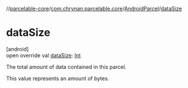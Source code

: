 //[parcelable-core](../../../index.md)/[com.chrynan.parcelable.core](../index.md)/[AndroidParcel](index.md)/[dataSize](data-size.md)

# dataSize

[android]\
open override val [dataSize](data-size.md): [Int](https://kotlinlang.org/api/latest/jvm/stdlib/kotlin/-int/index.html)

The total amount of data contained in this parcel.

This value represents an amount of bytes.
